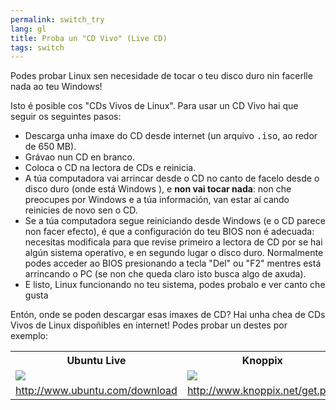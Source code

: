 ```yaml
---
permalink: switch_try
lang: gl
title: Proba un "CD Vivo" (Live CD)
tags: switch
---
```


Podes probar Linux sen necesidade de tocar o teu disco duro nin facerlle nada ao teu Windows!

Isto é posible cos "CDs Vivos de Linux". Para usar un CD Vivo hai que seguir os seguintes pasos:

<ul>

<li>Descarga unha imaxe do CD desde internet (un arquivo <tt>.iso</tt>, ao redor de 650 MB).</li>

<li>Grávao nun CD en branco.</li>

<li>Coloca o CD na lectora de CDs e reinicia.</li>

<li>A túa computadora vai arrincar desde o CD no canto de facelo desde o disco duro (onde está Windows ), e <b>non vai tocar nada</b>: non che preocupes por Windows e a túa información, van estar aí cando reinicies de novo sen o CD.</li>

<li>Se a túa computadora segue reiniciando desde Windows (e o CD parece non facer efecto), é que a configuración do teu BIOS non é adecuada: necesitas modificala para que revise primeiro a lectora de CD por se hai algún sistema operativo, e en segundo lugar o disco duro. Normalmente podes acceder ao BIOS presionando a tecla "Del" ou "F2" mentres está arrincando o PC (se non che queda claro isto busca algo de axuda).</li>

<li>E listo, Linux funcionando no teu sistema, podes probalo e ver canto che gusta</li>

</ul>

Entón, onde se poden descargar esas imaxes de CD? Hai unha chea de CDs Vivos de Linux dispoñibles en internet! Podes probar un destes por exemplo:

<table cols="2">
<tr>
<th>Ubuntu Live</th>
<th>Knoppix</th>
</tr>

<tr>
<td><a href="Images/ubuntu.png"><img src="Images/ubuntu_thumbnail.png" /></a></td>
<td><a href="Images/knoppix.png"><img src="Images/knoppix_thumbnail.png" /></a></td>
</tr>

<tr>
<td><a 
href="http://www.ubuntu.com/download">http://www.ubuntu.com/download</a></td>
<td><a 
href="http://www.knoppix.net/get.php">http://www.knoppix.net/get.php</a></td>
</tr>

</table>

